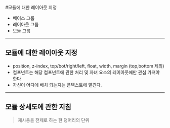 #모듈에 대한 레이아웃 지정

* 베이스 그룹
* 레이아웃 그룹
* 모듈 그룹
***
## 모듈에 대한 레이아웃 지정

* position, z-index, top/bot/right/left, float, width, margin (top,bottom 제외)
* 컴포넌트는 해당 컴포넌트에 관한 처리 및 자녀 요소의 레이아웃에만 관심 가져야 한다
* 자신이 어디에 배치 되는지는 콘텍스트에 맡긴다.

***

## 모듈 상세도에 관한 지침

> 재사용을 전제로 하는 한 덩어리의 단위